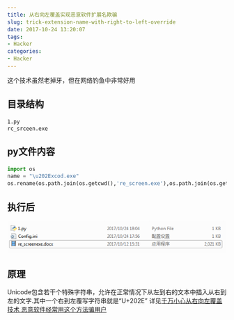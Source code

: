 ```yaml
---
title: 从右向左覆盖实现恶意软件扩展名欺骗
slug: trick-extension-name-with-right-to-left-override
date: 2017-10-24 13:20:07
tags:
- Hacker
categories:
- Hacker
---
```


这个技术虽然老掉牙，但在网络钓鱼中非常好用
<!--more-->
## 目录结构

```
1.py
rc_srceen.exe
```

## py文件内容

```python
import os
name = "\u202Excod.exe"
os.rename(os.path.join(os.getcwd(),'re_screen.exe'),os.path.join(os.getcwd(),"re_screen"+name))
```

## 执行后

![](/images/uploads/1106918-20171024180520926-960725164.png)

## 原理
Unicode包含若干个特殊字符串，允许在正常情况下从左到右的文本中插入从右到左的文字.其中一个右到左覆写字符串就是“U+202E”
详见[千万小心从右向左覆盖技术 恶意软件经常用这个方法骗用户](http://toutiao.secjia.com/right-to-left-override)